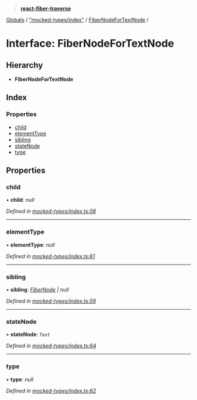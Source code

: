 > **[react-fiber-traverse](../README.md)**

[Globals](../globals.md) / ["mocked-types/index"](../modules/_mocked_types_index_.md) / [FiberNodeForTextNode](_mocked_types_index_.fibernodefortextnode.md) /

# Interface: FiberNodeForTextNode

## Hierarchy

* **FiberNodeForTextNode**

## Index

### Properties

* [child](_mocked_types_index_.fibernodefortextnode.md#child)
* [elementType](_mocked_types_index_.fibernodefortextnode.md#elementtype)
* [sibling](_mocked_types_index_.fibernodefortextnode.md#sibling)
* [stateNode](_mocked_types_index_.fibernodefortextnode.md#statenode)
* [type](_mocked_types_index_.fibernodefortextnode.md#type)

## Properties

###  child

• **child**: *null*

*Defined in [mocked-types/index.ts:58](https://github.com/bendtherules/react-fiber-traverse/blob/c92c64b/src/mocked-types/index.ts#L58)*

___

###  elementType

• **elementType**: *null*

*Defined in [mocked-types/index.ts:61](https://github.com/bendtherules/react-fiber-traverse/blob/c92c64b/src/mocked-types/index.ts#L61)*

___

###  sibling

• **sibling**: *[FiberNode](../modules/_mocked_types_index_.md#fibernode) | null*

*Defined in [mocked-types/index.ts:59](https://github.com/bendtherules/react-fiber-traverse/blob/c92c64b/src/mocked-types/index.ts#L59)*

___

###  stateNode

• **stateNode**: *`Text`*

*Defined in [mocked-types/index.ts:64](https://github.com/bendtherules/react-fiber-traverse/blob/c92c64b/src/mocked-types/index.ts#L64)*

___

###  type

• **type**: *null*

*Defined in [mocked-types/index.ts:62](https://github.com/bendtherules/react-fiber-traverse/blob/c92c64b/src/mocked-types/index.ts#L62)*